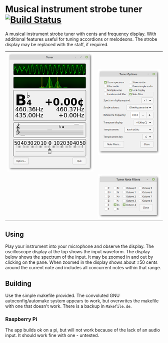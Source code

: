 # Musical instrument strobe tuner [![Build Status](https://travis-ci.org/billthefarmer/ctuner.svg?branch=master)](https://travis-ci.org/billthefarmer/ctuner)

A musical instrument strobe tuner with cents and frequency
display. With additional features useful for tuning accordions or
melodeons. The strobe display may be replaced with the staff, if
required.

|     |     |
| --- | --- |
| ![Tuner](https://github.com/billthefarmer/billthefarmer.github.io/raw/master/images/ctuner/Tuner-linux.png) | ![Options](https://github.com/billthefarmer/billthefarmer.github.io/raw/master/images/ctuner/Options-linux.png) |
|     | ![Filters](https://github.com/billthefarmer/billthefarmer.github.io/raw/master/images/ctuner/Filters-linux.png) |


## Using

Play your instrument into your microphone and observe the
display. The oscilloscope display at the top shows the input
waveform. The display below shows the spectrum of the input. It
may be zoomed in and out by clicking on the pane. When zoomed in
the display shows about ±50 cents around the current note and
includes all concurrent notes within that range.

## Building

Use the simple makefile provided. The convoluted GNU autoconfig/automake system appears to work, but overwrites the makefile with one that doesn't work. There is a backup in `Makefile.de`.

### Raspberry Pi

The app builds ok on a pi, but will not work because of the lack of an audio input. It should work fine with one - untested.
